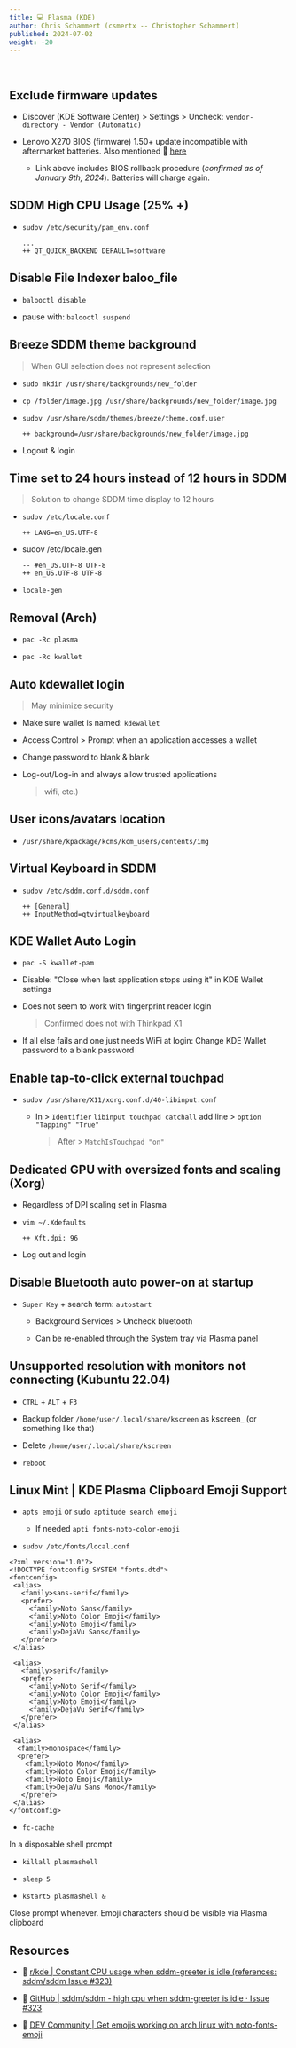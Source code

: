 ```yaml
---
title: 💻 Plasma (KDE)
author: Chris Schammert (csmertx -- Christopher Schammert)
published: 2024-07-02
weight: -20
---
```


<br />

## Exclude firmware updates

- Discover (KDE Software Center) > Settings > Uncheck: ```vendor-directory - Vendor (Automatic)```

- Lenovo X270 BIOS (firmware) 1.50+ update incompatible with aftermarket batteries. Also mentioned 🔗 [here](/Windows_and_DOS/win_dos_vm#windows-activation-in-vm "Windows and DOS VMs / Windows Activation in VM")

    - Link above includes BIOS rollback procedure (_confirmed as of January 9th, 2024_). Batteries will charge again.

## SDDM High CPU Usage (25% +)

- ```sudov /etc/security/pam_env.conf```

    ```
    ...
    ++ QT_QUICK_BACKEND DEFAULT=software
    ```

## Disable File Indexer baloo_file

- ```balooctl disable```

- pause with: ```balooctl suspend```

## Breeze SDDM theme background

> When GUI selection does not represent selection

- ```sudo mkdir /usr/share/backgrounds/new_folder```

- ```cp /folder/image.jpg /usr/share/backgrounds/new_folder/image.jpg```

- ```sudov /usr/share/sddm/themes/breeze/theme.conf.user```

    ```
    ++ background=/usr/share/backgrounds/new_folder/image.jpg
    ```

- Logout & login

## Time set to 24 hours instead of 12 hours in SDDM

> Solution to change SDDM time display to 12 hours

- ```sudov /etc/locale.conf```

    ```
    ++ LANG=en_US.UTF-8
    ```

- sudov /etc/locale.gen

    ```
    -- #en_US.UTF-8 UTF-8
    ++ en_US.UTF-8 UTF-8
    ```

- ```locale-gen```

## Removal (Arch)

- ```pac -Rc plasma```

- ```pac -Rc kwallet```

## Auto kdewallet login

> May minimize security

- Make sure wallet is named: ```kdewallet```

- Access Control > Prompt when an application accesses a wallet

- Change password to blank & blank

- Log-out/Log-in and always allow trusted applications

    > wifi, etc.)

## User icons/avatars location

- ```/usr/share/kpackage/kcms/kcm_users/contents/img```

## Virtual Keyboard in SDDM
- ```sudov /etc/sddm.conf.d/sddm.conf```

    ```
    ++ [General]
    ++ InputMethod=qtvirtualkeyboard
    ```

## KDE Wallet Auto Login

- ```pac -S kwallet-pam```

- Disable: "Close when last application stops using it" in KDE Wallet settings

- Does not seem to work with fingerprint reader login

    > Confirmed does not with Thinkpad X1

- If all else fails and one just needs WiFi at login: Change KDE Wallet password to a blank password

## Enable tap-to-click external touchpad

- ```sudov /usr/share/X11/xorg.conf.d/40-libinput.conf```

    - In > ```Identifier``` ```libinput touchpad catchall``` add line > ```option "Tapping" "True"```
        
        > After > ```MatchIsTouchpad "on"```

## Dedicated GPU with oversized fonts and scaling (Xorg)

- Regardless of DPI scaling set in Plasma

- ```vim ~/.Xdefaults```

    ```
    ++ Xft.dpi: 96
    ```

- Log out and login

## Disable Bluetooth auto power-on at startup

- ```Super Key``` + search term: ```autostart```

    - Background Services > Uncheck bluetooth

    - Can be re-enabled through the System tray via Plasma panel

## Unsupported resolution with monitors not connecting (Kubuntu 22.04)

- ```CTRL``` + ```ALT``` + ```F3```

- Backup folder ```/home/user/.local/share/kscreen``` as kscreen_ (or something like that)

- Delete ```/home/user/.local/share/kscreen```

- ```reboot```

## Linux Mint | KDE Plasma Clipboard Emoji Support

- ```apts emoji``` or ```sudo aptitude search emoji```

    - If needed ```apti fonts-noto-color-emoji```

- ```sudov /etc/fonts/local.conf```

```
<?xml version="1.0"?>
<!DOCTYPE fontconfig SYSTEM "fonts.dtd">
<fontconfig>
 <alias>
   <family>sans-serif</family>
   <prefer>
     <family>Noto Sans</family>
     <family>Noto Color Emoji</family>
     <family>Noto Emoji</family>
     <family>DejaVu Sans</family>
   </prefer> 
 </alias>

 <alias>
   <family>serif</family>
   <prefer>
     <family>Noto Serif</family>
     <family>Noto Color Emoji</family>
     <family>Noto Emoji</family>
     <family>DejaVu Serif</family>
   </prefer>
 </alias>

 <alias>
  <family>monospace</family>
  <prefer>
    <family>Noto Mono</family>
    <family>Noto Color Emoji</family>
    <family>Noto Emoji</family>
    <family>DejaVu Sans Mono</family>
   </prefer>
 </alias>
</fontconfig>
```
- ```fc-cache```

In a disposable shell prompt

- ```killall plasmashell```

- ```sleep 5```

- ```kstart5 plasmashell &```

Close prompt whenever. Emoji characters should be visible via Plasma clipboard

## Resources

- 🔗 [r/kde | Constant CPU usage when sddm-greeter is idle (references: sddm/sddm Issue #323)](https://www.reddit.com/r/kde/comments/u4chnl/constant_cpu_usage_when_sddmgreeter_is_idle/)

- 🔗 [GitHub | sddm/sddm - high cpu when sddm-greeter is idle · Issue #323](https://github.com/sddm/sddm/issues/323)

- 🔗 [DEV Community | Get emojis working on arch linux with noto-fonts-emoji](https://dev.to/darksmile92/get-emojis-working-on-arch-linux-with-noto-fonts-emoji-2a9 "DEV Community | Get emojis working on arch linux with noto-fonts-emoji")